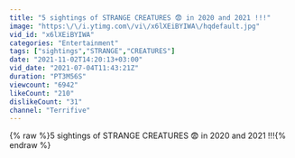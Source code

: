 ```yaml
---
title: "5 sightings of STRANGE CREATURES 😨 in 2020 and 2021 !!!"
image: "https:\/\/i.ytimg.com\/vi\/x6lXEiBYIWA\/hqdefault.jpg"
vid_id: "x6lXEiBYIWA"
categories: "Entertainment"
tags: ["sightings","STRANGE","CREATURES"]
date: "2021-11-02T14:20:13+03:00"
vid_date: "2021-07-04T11:43:21Z"
duration: "PT3M56S"
viewcount: "6942"
likeCount: "210"
dislikeCount: "31"
channel: "Terrifive"
---
```

{% raw %}5 sightings of STRANGE CREATURES 😨 in 2020 and 2021 !!!{% endraw %}
